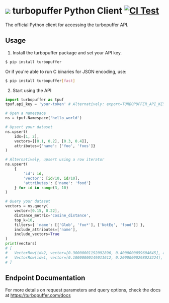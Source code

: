 ![](https://github.com/turbopuffer/turbopuffer-python/assets/1594638/0482aa50-4665-4998-afd3-78afe56b52f3) turbopuffer Python Client [![CI Test](https://github.com/turbopuffer/turbopuffer-python/actions/workflows/ci_test.yml/badge.svg)](https://github.com/turbopuffer/turbopuffer-python/actions/workflows/ci_test.yml)
=========================

The official Python client for accessing the turbopuffer API.

Usage
-----

1. Install the turbopuffer package and set your API key.
```sh
$ pip install turbopuffer
```
Or if you're able to run C binaries for JSON encoding, use:
```sh
$ pip install turbopuffer[fast]
```

2. Start using the API
```py
import turbopuffer as tpuf
tpuf.api_key = 'your-token' # Alternatively: export=TURBOPUFFER_API_KEY=your-token

# Open a namespace
ns = tpuf.Namespace('hello_world')

# Upsert your dataset
ns.upsert(
    ids=[1, 2],
    vectors=[[0.1, 0.2], [0.3, 0.4]],
    attributes={'name': ['foo', 'foos']}
)

# Alternatively, upsert using a row iterator
ns.upsert(
    {
        'id': id,
        'vector': [id/10, id/10],
        'attributes': {'name': 'food'}
    } for id in range(3, 10)
)

# Query your dataset
vectors = ns.query(
    vector=[0.15, 0.22],
    distance_metric='cosine_distance',
    top_k=10,
    filters={ 'name': [['Glob', 'foo*'], ['NotEq', 'food']] },
    include_attributes=['name'],
    include_vectors=True
)
print(vectors)
# [
#   VectorRow(id=2, vector=[0.30000001192092896, 0.4000000059604645], attributes={'name': 'foos'}, dist=0.001016080379486084),
#   VectorRow(id=1, vector=[0.10000000149011612, 0.20000000298023224], attributes={'name': 'foo'}, dist=0.009067952632904053)
# ]
```

Endpoint Documentation
----------------------

For more details on request parameters and query options, check the docs at https://turbopuffer.com/docs
